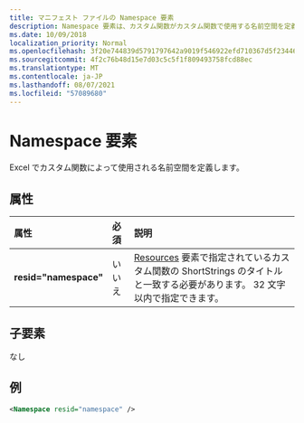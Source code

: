 ```yaml
---
title: マニフェスト ファイルの Namespace 要素
description: Namespace 要素は、カスタム関数がカスタム関数で使用する名前空間を定義Excel。
ms.date: 10/09/2018
localization_priority: Normal
ms.openlocfilehash: 3f20e744839d5791797642a9019f546922efd710367d5f23446241eebad0e48f
ms.sourcegitcommit: 4f2c76b48d15e7d03c5c5f1f809493758fcd88ec
ms.translationtype: MT
ms.contentlocale: ja-JP
ms.lasthandoff: 08/07/2021
ms.locfileid: "57089680"
---
```

# <a name="namespace-element"></a>Namespace 要素

Excel でカスタム関数によって使用される名前空間を定義します。

## <a name="attributes"></a>属性

|  属性  |  必須  |  説明  |
|:-----|:-----|:-----|
|  **resid="namespace"**  |  いいえ  | [Resources](resources.md) 要素で指定されているカスタム関数の ShortStrings のタイトルと一致する必要があります。 32 文字以内で指定できます。 |

## <a name="child-elements"></a>子要素

なし

## <a name="example"></a>例

```xml
<Namespace resid="namespace" />
```

